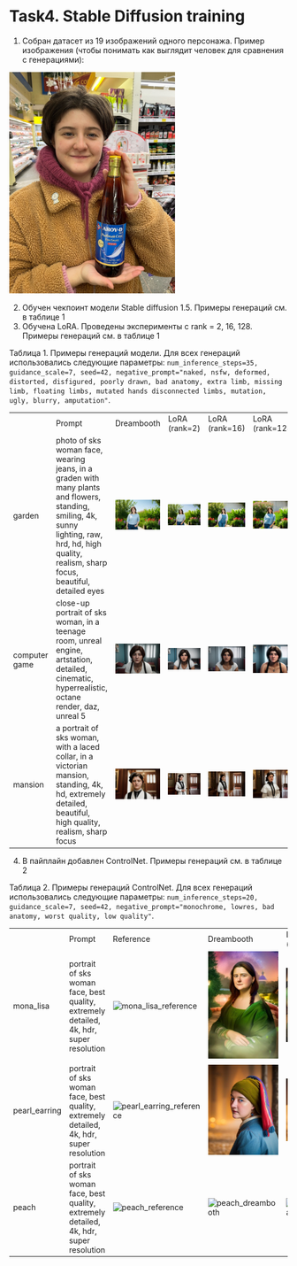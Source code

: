 # Task4. Stable Diffusion training

1. Собран датасет из 19 изображений одного персонажа. Пример изображения (чтобы понимать как выглядит человек для сравнения с генерациями):
   
<img alt="reference" src="https://github.com/anna-marshalova/deep_gen_models_course/blob/homework_4/HW_4.StableDiffusion/report_images/reference.jpg" width="300px">

2. Обучен чекпоинт модели Stable diffusion 1.5. Примеры генераций см. в таблице 1
3. Обучена LoRA. Проведены эксперименты с rank = 2, 16, 128. Примеры генераций см. в таблице 1
   
<p>Таблица 1. Примеры генераций модели. Для всех генераций использовались следующие параметры: <code>num_inference_steps=35, guidance_scale=7, seed=42, negative_prompt="naked, nsfw, deformed, distorted, disfigured, poorly drawn, bad anatomy, extra limb, missing limb, floating limbs, mutated hands disconnected limbs, mutation, ugly, blurry, amputation"</code>.</p>

<table>
<th>
<td  >Prompt</td>
<td >Dreambooth</td>
<td >LoRA (rank=2)</td>
<td >LoRA (rank=16)</td>
<td >LoRA (rank=128)</td>
</th>
<tr>
<td>garden</td>
<td>photo of sks woman face, wearing jeans, in a graden with many plants and flowers, standing, smiling, 4k, sunny lighting, raw, hrd, hd, high quality, realism, sharp focus, beautiful, detailed eyes</td>
<td><img src='https://github.com/anna-marshalova/deep_gen_models_course/blob/homework_4/HW_4.StableDiffusion/report_images/dreambooth/garden.jpg' alt = 'garden_dreambooth' ></td>
<td><img src='https://github.com/anna-marshalova/deep_gen_models_course/blob/homework_4/HW_4.StableDiffusion/report_images/lora/lora_2/garden.jpg' alt = 'garden_lora_2' ></td>
<td><img src='https://github.com/anna-marshalova/deep_gen_models_course/blob/homework_4/HW_4.StableDiffusion/report_images/lora/lora_16/garden.jpg' alt = 'garden_lora_16' ></td>
<td><img src='https://github.com/anna-marshalova/deep_gen_models_course/blob/homework_4/HW_4.StableDiffusion/report_images/lora/lora_128/garden.jpg' alt = 'garden_lora_128' ></td>
</tr>

<tr>
<td>computer game</td>
<td>close-up portrait of sks woman, in a teenage room, unreal engine, artstation, detailed, cinematic, hyperrealistic, octane render, daz, unreal 5</td>
<td><img src='https://github.com/anna-marshalova/deep_gen_models_course/blob/homework_4/HW_4.StableDiffusion/report_images/dreambooth/computer%20game.jpg' alt = 'computer game_dreambooth' ></td>
<td><img src='https://github.com/anna-marshalova/deep_gen_models_course/blob/homework_4/HW_4.StableDiffusion/report_images/lora/lora_2/computer%20game.jpg' alt = 'computer game_lora_2' ></td>
<td><img src='https://github.com/anna-marshalova/deep_gen_models_course/blob/homework_4/HW_4.StableDiffusion/report_images/lora/lora_16/computer%20game.jpg' alt = 'computer game_lora_16' ></td>
<td><img src='https://github.com/anna-marshalova/deep_gen_models_course/blob/homework_4/HW_4.StableDiffusion/report_images/lora/lora_128/computer%20game.jpg' alt = 'computer game_lora_128' ></td>
</tr>

<tr>
<td>mansion</td>
<td>a portrait of sks woman, with a laced collar, in a victorian mansion, standing, 4k, hd, extremely detailed, beautiful, high quality, realism, sharp focus</td>
<td><img src='https://github.com/anna-marshalova/deep_gen_models_course/blob/homework_4/HW_4.StableDiffusion/report_images/dreambooth/mansion.jpg' alt = 'mansion_dreambooth' ></td>
<td><img src='https://github.com/anna-marshalova/deep_gen_models_course/blob/homework_4/HW_4.StableDiffusion/report_images/lora/lora_2/mansion.jpg' alt = 'mansion_lora_2' ></td>
<td><img src='https://github.com/anna-marshalova/deep_gen_models_course/blob/homework_4/HW_4.StableDiffusion/report_images/lora/lora_16/mansion.jpg' alt = 'mansion_lora_16' ></td>
<td><img src='https://github.com/anna-marshalova/deep_gen_models_course/blob/homework_4/HW_4.StableDiffusion/report_images/lora/lora_128/mansion.jpg' alt = 'mansion_lora_128' ></td>
</tr>


</table>

4. В пайплайн добавлен ControlNet. Примеры генераций см. в таблице 2
   
<p>Таблица 2. Примеры генераций ControlNet. Для всех генераций использовались следующие параметры: <code>num_inference_steps=20, guidance_scale=7, seed=42, negative_prompt="monochrome, lowres, bad anatomy, worst quality, low quality"</code>.</p>


<table>
<th>
<td width='200px'>Prompt</td>
<td>Reference</td><td width='200px'>Dreambooth</td>
<td width='200px'>LoRA (rank=2)</td>
<td width='200px'>LoRA (rank=16)</td>
<td width='200px'>LoRA (rank=128)</td>
</th>
<tr>
<td>mona_lisa</td>
<td>portrait of sks woman face, best quality, extremely detailed, 4k, hdr, super resolution</td>
<td><img src='https://upload.wikimedia.org/wikipedia/commons/thumb/e/ec/Mona_Lisa%2C_by_Leonardo_da_Vinci%2C_from_C2RMF_retouched.jpg/1024px-Mona_Lisa%2C_by_Leonardo_da_Vinci%2C_from_C2RMF_retouched.jpg' alt = 'mona_lisa_reference' width='200px'></td>
<td><img src='https://github.com/anna-marshalova/deep_gen_models_course/blob/homework_4/HW_4.StableDiffusion/report_images/controlnet/dreambooth/mona_lisa.jpg' alt = 'mona_lisa_dreambooth' width='200px'></td>
<td><img src='https://github.com/anna-marshalova/deep_gen_models_course/blob/homework_4/HW_4.StableDiffusion/report_images/controlnet/lora/lora_2/mona_lisa.jpg' alt = 'mona_lisa_lora_2' width='200px'></td>
<td><img src='https://github.com/anna-marshalova/deep_gen_models_course/blob/homework_4/HW_4.StableDiffusion/report_images/controlnet/lora/lora_16/mona_lisa.jpg' alt = 'mona_lisa_lora_16' width='200px'></td>
<td><img src='https://github.com/anna-marshalova/deep_gen_models_course/blob/homework_4/HW_4.StableDiffusion/report_images/controlnet/lora/lora_128/mona_lisa.jpg' alt = 'mona_lisa_lora_128' width='200px'></td>
<tr>
<td>pearl_earring</td>
<td>portrait of sks woman face, best quality, extremely detailed, 4k, hdr, super resolution</td>
<td><img src='https://upload.wikimedia.org/wikipedia/commons/thumb/0/0f/1665_Girl_with_a_Pearl_Earring.jpg/800px-1665_Girl_with_a_Pearl_Earring.jpg' alt = 'pearl_earring_reference' width='200px'></td>
<td><img src='https://github.com/anna-marshalova/deep_gen_models_course/blob/homework_4/HW_4.StableDiffusion/report_images/controlnet/dreambooth/pearl_earring.jpg' alt = 'pearl_earring_dreambooth' width='200px'></td>
<td><img src='https://github.com/anna-marshalova/deep_gen_models_course/blob/homework_4/HW_4.StableDiffusion/report_images/controlnet/lora/lora_2/pearl_earring.jpg' alt = 'pearl_earring_lora_2' width='200px'></td>
<td><img src='https://github.com/anna-marshalova/deep_gen_models_course/blob/homework_4/HW_4.StableDiffusion/report_images/controlnet/lora/lora_16/pearl_earring.jpg' alt = 'pearl_earring_lora_16' width='200px'></td>
<td><img src='https://github.com/anna-marshalova/deep_gen_models_course/blob/homework_4/HW_4.StableDiffusion/report_images/controlnet/lora/lora_128/pearl_earring.jpg' alt = 'pearl_earring_lora_128' width='200px'></td>
</tr>
<tr>
<td>peach</td>
<td>portrait of sks woman face, best quality, extremely detailed, 4k, hdr, super resolution</td>
<td><img src='https://static.tildacdn.com/tild3230-3566-4334-a135-303835333033/photo.png' alt = 'peach_reference' width='200px'></td>
<td><img src='https://github.com/anna-marshalova/deep_gen_models_course/blob/homework_4/HW_4.StableDiffusion/report_images/controlnet/dreambooth/peach.jpg' alt = 'peach_dreambooth' width='200px'></td>
<td><img src='https://github.com/anna-marshalova/deep_gen_models_course/blob/homework_4/HW_4.StableDiffusion/report_images/controlnet/lora/lora_2/peach.jpg' alt = 'peach_lora_2' width='200px'></td>
<td><img src='https://github.com/anna-marshalova/deep_gen_models_course/blob/homework_4/HW_4.StableDiffusion/report_images/controlnet/lora/lora_16/peach.jpg' alt = 'peach_lora_16' width='200px'></td>
<td><img src='https://github.com/anna-marshalova/deep_gen_models_course/blob/homework_4/HW_4.StableDiffusion/report_images/controlnet/lora/lora_128/peach.jpg' alt = 'peach_lora_128' width='200px'></td>
</tr>


</table>